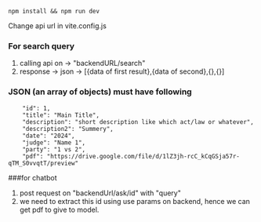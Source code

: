 ```npm install && npm run dev```

Change api url in vite.config.js

### For search query
1. calling api on -> "backendURL/search" 
2. response -> json -> [{data of first result},{data of second},{},{}]

### JSON (an array of objects) must have following
```
    "id": 1,
    "title": "Main Title",
    "description": "short description like which act/law or whatever",
    "description2": "Summery",
    "date": "2024",
    "judge": "Name 1",
    "party": "1 vs 2",
    "pdf": "https://drive.google.com/file/d/1lZ3jh-rcC_kCqGSja57r-qTM_S0vvqtT/preview" 
```

###for chatbot 
1. post request on "backendUrl/ask/id" with "query"
2. we need to extract this id using use params on backend, hence we can get pdf to give to model.